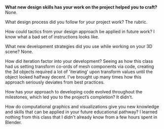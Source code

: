 <b>What new design skills has your work on the project helped you to craft?</b> <br/>
None.

What design process did you follow for your project work?
The rubric.

How could tactics from your design approach be applied in future work?
I know what a bad set of instructions looks like.

What new development strategies did you use while working on your 3D scene?
None.

How did iteration factor into your development?
Seeing as how this class had us setting transform co-ords of mesh components via code, creating the 3d objects required a lot of 'iterating' upon transform values until the object looked halfway decent. I've brought up many times how this approach seriously deviates from best practices.

How has your approach to developing code evolved throughout the milestones, which led you to the project’s completion?
It didn't.

How do computational graphics and visualizations give you new knowledge and skills that can be applied in your future educational pathway?
I learned nothing from this class that I didn't already know from a few hours spent in Blender.
